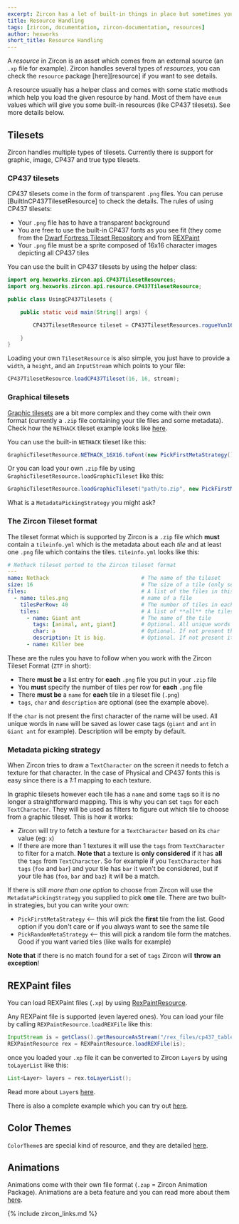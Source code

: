 ```yaml
---
excerpt: Zircon has a lot of built-in things in place but sometimes you want to use external resources. This page explains how to work with them.
title: Resource Handling
tags: [zircon, documentation, zircon-documentation, resources]
author: hexworks
short_title: Resource Handling
---
```


A *resource* in Zircon is an asset which comes from an external source (an `.xp` file for example).
Zircon handles several types of *resources*, you can check the `resource` package 
[here][resource] if you want to see details.

A resource usually has a helper class and comes with some static methods which help you load the given resource by hand.
Most of them have `enum` values which will give you some built-in resources (like CP437 tilesets). See more details below.

## Tilesets

Zircon handles multiple types of tilesets. Currently there is support for graphic, image, CP437 and true type tilesets.

### CP437 tilesets
CP437 tilesets come in the form of transparent `.png` files. You can peruse
[BuiltInCP437TilesetResource] to check the details. The rules of using CP437 tilesets:

- Your `.png` file has to have a transparent background
- You are free to use the built-in CP437 fonts as you see fit (they come from the 
[Dwarf Fortress Tileset Repository](http://dwarffortresswiki.org/Tileset_repository) and from 
[REXPaint](http://www.gridsagegames.com/rexpaint/)
- Your `.png` file must be a sprite composed of 16x16 character images depicting all CP437 tiles

You can use the built in CP437 tilesets by using the helper class:

```java
import org.hexworks.zircon.api.CP437TilesetResources;
import org.hexworks.zircon.api.resource.CP437TilesetResource;

public class UsingCP437Tilesets {

    public static void main(String[] args) {

        CP437TilesetResource tileset = CP437TilesetResources.rogueYun16x16();

    }
}

```

Loading your own `TilesetResource` is also simple, you just have to provide a `width`, a `height`, and an 
`InputStream` which points to your file:

```java
CP437TilesetResource.loadCP437Tileset(16, 16, stream);
```

### Graphical tilesets

[Graphic tilesets](https://github.com/Hexworks/zircon/blob/master/zircon.jvm/src/main/kotlin/org/codetome/zircon/api/resource/GraphicTilesetResource.kt) are a bit more complex and they come with their own format (currently a `.zip` file containing your tile files and some metadata). Check how the `NETHACK` tileset example looks like [here](https://github.com/Hexworks/zircon/tree/master/zircon.core/common/src/main/resources/graphic_tilesets).

You can use the built-in `NETHACK` tileset like this:

```java
GraphicTilesetResource.NETHACK_16X16.toFont(new PickFirstMetaStrategy());
```

Or you can load your own `.zip` file by using `GraphicTilesetResource.loadGraphicTileset` like this:

```java
GraphicTilesetResource.loadGraphicTileset("path/to.zip", new PickFirstMetaStrategy())
```

What is a `MetadataPickingStrategy` you might ask?

### The Zircon Tileset format

The tileset format which is supported by Zircon is a `.zip` file which **must** contain a `tileinfo.yml` which is the metadata about each *tile* and at least one `.png` file which contains the tiles. `tileinfo.yml` looks like this:

```yml
# Nethack tileset ported to the Zircon tileset format
---
name: Nethack                             # The name of the tileset
size: 16                                  # The size of a tile (only square tiles are supported right now)   
files:                                    # A list of the files in this tileset
  - name: tiles.png                       # name of a file
    tilesPerRow: 40                       # The number of tiles in each row of the file
    tiles:                                # A list of **all** the tiles in this file
      - name: Giant ant                   # The name of the tile
        tags: [animal, ant, giant]        # Optional. All unique words in name will be saved as tags ('giant' and 'ant' in this case
        char: a                           # Optional. If not present the first character of the name will be used
        description: It is big.           # Optional. If not present it will be empty
      - name: Killer bee
```

These are the rules you have to follow when you work with the Zircon Tileset Format (`ZTF` in short):

- There **must be** a list entry for **each** `.png` file you put in your `.zip` file
- You **must** specify the number of tiles per row for **each** `.png` file
- There **must be** a `name` for **each** tile in a tileset file (`.png`)
- `tags`, `char` and `description` are optional (see the example above).

If the `char` is not present the first character of the name will be used.
All unique words in `name` will be saved as lower case tags (`giant` and `ant` in `Giant ant` for example).
Description will be empty by default.

### Metadata picking strategy

When Zircon tries to draw a `TextCharacter` on the screen it needs to fetch a texture for that character. In the case of Physical and CP437 fonts this is easy since there is a *1:1* mapping to each texture.

In graphic tilesets however each tile has a `name` and some `tag`s so it is no longer a straightforward mapping. This is why you can set `tags` for each `TextCharacter`. They will be used as filters to figure out which tile to choose from a graphic tileset. This is how it works:

- Zircon will try to fetch a texture for a `TextCharacter` based on its `char` value (eg: `x`)
- If there are more than 1 textures it will use the `tags` from `TextCharacter` to filter for a match. **Note that** a texture is **only considered** if it has **all** the `tags` from `TextCharacter`. So for example if you `TextCharacter` has `tags` (`foo` and `bar`) and your tile has `bar` it won't be considered, but if your tile has (`foo`, `bar` and `baz`) it will be a match.

If there is still *more than one option* to choose from Zircon will use the `MetadataPickingStrategy` you supplied to pick **one** tile. There are two built-in strategies, but you can write your own:

- `PickFirstMetaStrategy` <-- this will pick the **first** tile from the list. Good option if you don't care or if you always want to see the same tile
- `PickRandomMetaStrategy` <-- this will pick a random tile form the matches. Good if you want varied tiles (like walls for example)

**Note that** if there is no match found for a set of `tags` Zircon will **throw an exception**!

## REXPaint files

You can load REXPaint files (`.xp`) by using [RexPaintResource](https://github.com/Hexworks/zircon/blob/master/zircon.core/jvm/src/main/kotlin/org/hexworks/zircon/api/resource/REXPaintResource.kt).

Any REXPaint file is supported (even layered ones). You can load your file by calling `REXPaintResource.loadREXFile` like this:

```java
InputStream is = getClass().getResourceAsStream("/rex_files/cp437_table.xp");
REXPaintResource rex = REXPaintResource.loadREXFile(is);
```
once you loaded your `.xp` file it can be converted to Zircon `Layer`s by using `toLayerList` like this:

```java
List<Layer> layers = rex.toLayerList();
```

Read more about `Layer`s [here](https://github.com/Hexworks/zircon/wiki/How-Layers-work).

There is also a complete example which you can try out [here](https://github.com/Hexworks/zircon/blob/master/zircon.jvm.examples/src/main/java/org/hexworks/zircon/examples/RexLoaderExample.java).

## Color Themes

`ColorTheme`s are special kind of resource, and they are detailed [here](https://github.com/Hexworks/zircon/wiki/Working-with-ColorThemes).

## Animations

Animations come with their own file format (`.zap` = Zircon Animation Package). Animations are a beta feature and you can read more about them [here](https://github.com/Hexworks/zircon/wiki/Animation-support).


{% include zircon_links.md %}
